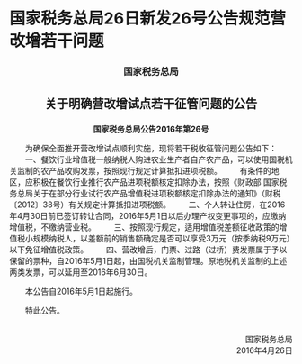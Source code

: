 # 国家税务总局26日新发26号公告规范营改增若干问题


### <p style="text-align:center" color="#06c"   text-dec oration="none" >国家税务总局</p>
## <p style="text-align:center" color="#c00"   text-dec oration="none">关于明确营改增试点若干征管问题的公告</p>

**<p style="text-align:center">国家税务总局公告2016年第26号</p>**
 

　　为确保全面推开营改增试点顺利实施，现将若干税收征管问题公告如下：
　　一、餐饮行业增值税一般纳税人购进农业生产者自产农产品，可以使用国税机关监制的农产品收购发票，按照现行规定计算抵扣进项税额。
　　有条件的地区，应积极在餐饮行业推行农产品进项税额核定扣除办法，按照《财政部 国家税务总局关于在部分行业试行农产品增值税进项税额核定扣除办法的通知》（财税〔2012〕38号）有关规定计算抵扣进项税额。
　　二、个人转让住房，在2016年4月30日前已签订转让合同，2016年5月1日以后办理产权变更事项的，应缴纳增值税，不缴纳营业税。
　　三、按照现行规定，适用增值税差额征收政策的增值税小规模纳税人，以差额前的销售额确定是否可以享受3万元（按季纳税9万元）以下免征增值税政策。
　　四、营改增后，门票、过路（过桥）费发票属于予以保留的票种，自2016年5月1日起，由国税机关监制管理。原地税机关监制的上述两类发票，可以延用至2016年6月30日。
  
　　本公告自2016年5月1日起施行。
  
　　特此公告。

<p style="text-align: right"><br>国家税务总局<br>2016年4月26日<br> </p>
